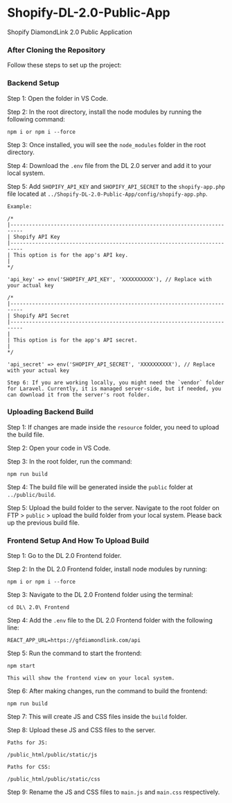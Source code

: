 # Shopify-DL-2.0-Public-App
Shopify DiamondLink 2.0 Public Application



### After Cloning the Repository

Follow these steps to set up the project:

### Backend Setup

Step 1: Open the folder in VS Code.

Step 2: In the root directory, install the node modules by running the following command:

	npm i or npm i --force

Step 3: Once installed, you will see the `node_modules` folder in the root directory.

Step 4: Download the `.env` file from the DL 2.0 server and add it to your local system.

Step 5: Add `SHOPIFY_API_KEY` and `SHOPIFY_API_SECRET` to the `shopify-app.php` file located at `../Shopify-DL-2.0-Public-App/config/shopify-app.php`.

	Example:

	/*
	|--------------------------------------------------------------------------
	| Shopify API Key
	|--------------------------------------------------------------------------
	| This option is for the app's API key.
	|
	*/

	'api_key' => env('SHOPIFY_API_KEY', 'XXXXXXXXXX'), // Replace with your actual key

	/*
	|--------------------------------------------------------------------------
	| Shopify API Secret
	|--------------------------------------------------------------------------
	|
	| This option is for the app's API secret.
	|
	*/

	'api_secret' => env('SHOPIFY_API_SECRET', 'XXXXXXXXXX'), // Replace with your actual key

	Step 6: If you are working locally, you might need the `vendor` folder for Laravel. Currently, it is managed server-side, but if needed, you can download it from the server's root folder.



### Uploading Backend Build

Step 1: If changes are made inside the `resource` folder, you need to upload the build file.

Step 2: Open your code in VS Code.

Step 3: In the root folder, run the command:

	npm run build

Step 4: The build file will be generated inside the `public` folder at `../public/build`.

Step 5: Upload the build folder to the server. Navigate to the root folder on FTP > `public` > upload the build folder from your local system. Please back up the previous build file.



### Frontend Setup And How To Upload Build

Step 1: Go to the DL 2.0 Frontend folder.

Step 2: In the DL 2.0 Frontend folder, install node modules by running:

	npm i or npm i --force

Step 3: Navigate to the DL 2.0 Frontend folder using the terminal:

	cd DL\ 2.0\ Frontend

Step 4: Add the `.env` file to the DL 2.0 Frontend folder with the following line:

	REACT_APP_URL=https://gfdiamondlink.com/api

Step 5: Run the command to start the frontend:

	npm start

	This will show the frontend view on your local system.

Step 6: After making changes, run the command to build the frontend:

	npm run build

Step 7: This will create JS and CSS files inside the `build` folder.

Step 8: Upload these JS and CSS files to the server.

	Paths for JS:

	/public_html/public/static/js

	Paths for CSS:

	/public_html/public/static/css

Step 9: Rename the JS and CSS files to `main.js` and `main.css` respectively.


